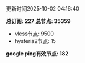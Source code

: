 更新时间2025-10-02 04:16:40

**总订阅: 227**
**总节点: 35359**
- vless节点: 9500
- hysteria2节点: 15

**google ping有效节点: 182**
